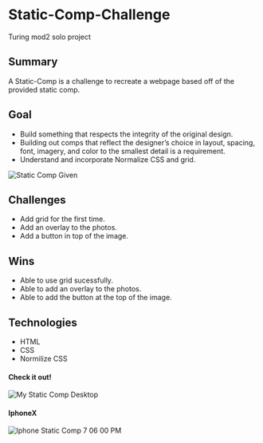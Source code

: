 # Static-Comp-Challenge

Turing mod2 solo project

## Summary

A Static-Comp is a challenge to recreate a webpage based off of the provided static comp.

## Goal

- Build something that respects the integrity of the original design. 
- Building out comps that reflect the designer’s choice in layout, spacing, font, imagery, and color to the smallest detail is a requirement.
- Understand and incorporate Normalize CSS and grid.

![Static Comp Given](https://user-images.githubusercontent.com/82066350/127083795-b2b2d5c8-75d0-4747-a89e-60c56606a09c.png)



## Challenges

- Add grid for the first time.
- Add an overlay to the photos.
- Add a button in top of the image.

## Wins

- Able to use grid sucessfully.
- Able to add an overlay to the photos.
- Able to add the button at the top of the image.


## Technologies

- HTML
- CSS
- Normilize CSS


#### Check it out!

![My Static Comp Desktop](https://user-images.githubusercontent.com/82066350/127083782-629bb087-e316-4a40-9777-7b7bcd8caaf3.png)

#### IphoneX
![Iphone Static Comp 7 06 00 PM](https://user-images.githubusercontent.com/82066350/127083803-d8686ddf-6668-4ab8-8c8b-1a77dbe25d82.png)




